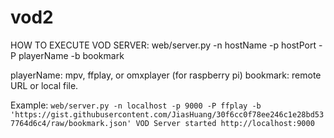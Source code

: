 # vod2

HOW TO EXECUTE VOD SERVER:
web/server.py -n hostName -p hostPort -P playerName -b bookmark

playerName: mpv, ffplay, or omxplayer (for raspberry pi)
bookmark: remote URL or local file.

Example:
	```
	web/server.py -n localhost -p 9000 -P ffplay -b 'https://gist.githubusercontent.com/JiasHuang/30f6cc0f78ee246c1e28bd537764d6c4/raw/bookmark.json'
	VOD Server started http://localhost:9000
	```
